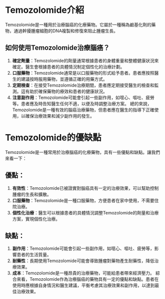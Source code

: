 # Temozolomide介紹
Temozolomide是一種用於治療腦癌的化療藥物。它屬於一種稱為鹼基化劑的藥物，通過幹擾腫瘤細胞的DNA複製和修復來阻止腫瘤生長。
## 如何使用Temozolomide治療腦癌？
1. **確定劑量**：Temozolomide的劑量通常根據患者的身體重量和整體健康狀況來確定。醫生會根據患者的具體情況制定個性化的治療計劃。
2. **口服藥物**：Temozolomide通常是以口服藥物的形式給予患者。患者應按照醫生的建議按時服用藥物，並遵循正確的用藥方式。
3. **定期檢查**：在接受Temozolomide治療期間，患者應定期接受醫生的檢查和監測。這有助於確保藥物的療效和患者的健康狀況。
4. **注意副作用**：Temozolomide可能會引起一些副作用，如噁心、嘔吐、疲勞等。患者應及時告知醫生任何不適，以便及時調整治療方案。
總的來說，Temozolomide是一種有效的腦癌治療藥物，但患者應在醫生的指導下正確使用，以確保治療效果和減少副作用的發生。
# Temozolomide的優缺點
Temozolomide是一種常用於治療腦癌的化療藥物，具有一些優點和缺點。讓我們來看一下：
## 優點：
1. **有效性**：Temozolomide已被證實對腦癌具有一定的治療效果，可以幫助控制腫瘤的生長和擴散。
2. **口服藥物**：Temozolomide是一種口服藥物，方便患者在家中使用，不需要住院治療。
3. **個性化治療**：醫生可以根據患者的具體情況調整Temozolomide的劑量和治療方案，實現個性化治療。
## 缺點：
1. **副作用**：Temozolomide可能會引起一些副作用，如噁心、嘔吐、疲勞等，影響患者的生活質量。
2. **耐藥性**：長期使用Temozolomide可能會導致腫瘤對藥物產生耐藥性，降低治療效果。
3. **成本**：Temozolomide是一種昂貴的治療藥物，可能給患者帶來經濟壓力。
綜合來看，Temozolomide作為治療腦癌的藥物具有一定的優點和缺點。患者在使用時應根據自身情況和醫生建議，平衡考慮其治療效果和副作用，以達到最佳治療效果。